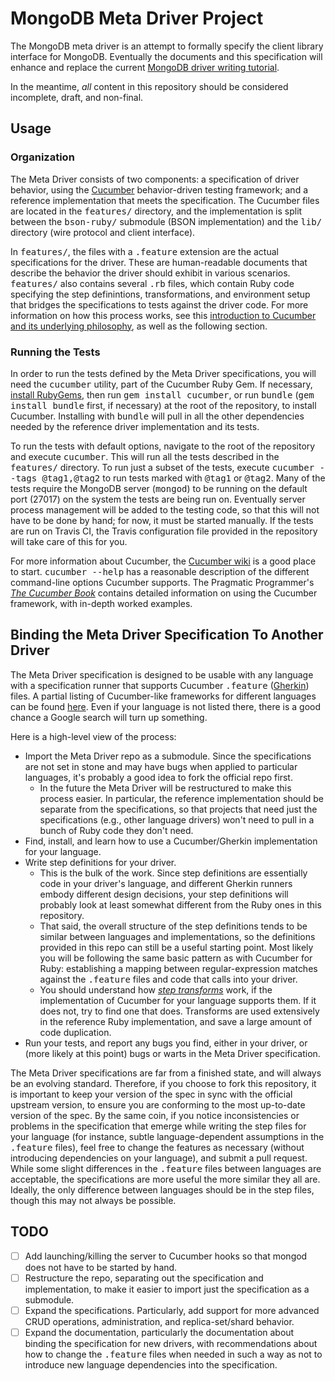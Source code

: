 # MongoDB Meta Driver Project

The MongoDB meta driver is an attempt to formally specify the client library interface for MongoDB. Eventually the documents and this specification will enhance and replace the current [MongoDB driver writing tutorial](http://www.mongodb.org/display/DOCS/Writing+Drivers+and+Tools).

In the meantime, *all* content in this repository should be considered incomplete, draft, and non-final.

## Usage

### Organization

The Meta Driver consists of two components: a specification of driver behavior, using the [Cucumber](http://cukes.info/) behavior-driven testing framework; and a reference implementation that meets the specification. The Cucumber files are located in the <tt>features/</tt> directory, and the implementation is split between the <tt>bson-ruby/</tt> submodule (BSON implementation) and the <tt>lib/</tt> directory (wire protocol and client interface).

In <tt>features/</tt>, the files with a <tt>.feature</tt> extension are the actual specifications for the driver. These are human-readable documents that describe the behavior the driver should exhibit in various scenarios. <tt>features/</tt> also contains several <tt>.rb</tt> files, which contain Ruby code specifying the step definintions, transformations, and environment setup that bridges the specifications to tests against the driver code. For more information on how this process works, see this [introduction to Cucumber and its underlying philosophy](https://blog.engineyard.com/2009/cucumber-introduction), as well as the following section.

### Running the Tests

In order to run the tests defined by the Meta Driver specifications, you will need the <tt>cucumber</tt> utility, part of the Cucumber Ruby Gem. If necessary, [install RubyGems](http://docs.rubygems.org/read/chapter/3), then run <tt>gem install cucumber</tt>, or run <tt>bundle</tt> (<tt>gem install bundle</tt> first, if necessary) at the root of the repository, to install Cucumber. Installing with <tt>bundle</tt> will pull in all the other dependencies needed by the reference driver implementation and its tests.

To run the tests with default options, navigate to the root of the repository and execute <tt>cucumber</tt>. This will run all the tests described in the <tt>features/</tt> directory. To run just a subset of the tests, execute <tt>cucumber --tags @tag1,@tag2</tt> to run tests marked with <tt>@tag1</tt> or <tt>@tag2</tt>. Many of the tests require the MongoDB server (<tt>mongod</tt>) to be running on the default port (27017) on the system the tests are being run on. Eventually server process management will be added to the testing code, so that this will not have to be done by hand; for now, it must be started manually. If the tests are run on Travis CI, the Travis configuration file provided in the repository will take care of this for you.

For more information about Cucumber, the [Cucumber wiki](https://github.com/cucumber/cucumber/wiki) is a good place to start. <tt>cucumber --help</tt> has a reasonable description of the different command-line options Cucumber supports. The Pragmatic Programmer's [*The Cucumber Book*](http://pragprog.com/book/hwcuc/the-cucumber-book) contains detailed information on using the Cucumber framework, with in-depth worked examples.

## Binding the Meta Driver Specification To Another Driver

The Meta Driver specification is designed to be usable with any language with a specification runner that supports Cucumber <tt>.feature</tt> ([Gherkin](https://github.com/cucumber/cucumber/wiki/Gherkin)) files. A partial listing of Cucumber-like frameworks for different languages can be found [here](https://github.com/cucumber/cucumber/wiki#getting-started). Even if your language is not listed there, there is a good chance a Google search will turn up something.

Here is a high-level view of the process:

- Import the Meta Driver repo as a submodule. Since the specifications are not set in stone and may have bugs when applied to particular languages, it's probably a good idea to fork the official repo first.
	- In the future the Meta Driver will be restructured to make this process easier. In particular, the reference implementation should be separate from the specifications, so that projects that need just the specifications (e.g., other language drivers) won't need to pull in a bunch of Ruby code they don't need.
- Find, install, and learn how to use a Cucumber/Gherkin implementation for your language.
- Write step definitions for your driver.
	- This is the bulk of the work. Since step definitions are essentially code in your driver's language, and different Gherkin runners embody different design decisions, your step definitions will probably look at least somewhat different from the Ruby ones in this repository.
	- That said, the overall structure of the step definitions tends to be similar between languages and implementations, so the definitions provided in this repo can still be a useful starting point. Most likely you will be following the same basic pattern as with Cucumber for Ruby: establishing a mapping between regular-expression matches against the <tt>.feature</tt> files and code that calls into your driver.
	- You should understand how [*step transforms*](https://github.com/cucumber/cucumber/wiki/Step-Argument-Transforms) work, if the implementation of Cucumber for your language supports them. If it does not, try to find one that does. Transforms are used extensively in the reference Ruby implementation, and save a large amount of code duplication.
- Run your tests, and report any bugs you find, either in your driver, or (more likely at this point) bugs or warts in the Meta Driver specification.

The Meta Driver specifications are far from a finished state, and will always be an evolving standard. Therefore, if you choose to fork this repository, it is important to keep your version of the spec in sync with the official upstream version, to ensure you are conforming to the most up-to-date version of the spec. By the same coin, if you notice inconsistencies or problems in the specification that emerge while writing the step files for your language (for instance, subtle language-dependent assumptions in the <tt>.feature</tt> files), feel free to change the features as necessary (without introducing dependencies on your language), and submit a pull request. While some slight differences in the <tt>.feature</tt> files between languages are acceptable, the specifications are more useful the more similar they all are. Ideally, the only difference between languages should be in the step files, though this may not always be possible.


## TODO

- [ ] Add launching/killing the server to Cucumber hooks so that mongod does not have to be started by hand.
- [ ] Restructure the repo, separating out the specification and implementation, to make it easier to import just the specification as a submodule.
- [ ] Expand the specifications. Particularly, add support for more advanced CRUD operations, administration, and replica-set/shard behavior.
- [ ] Expand the documentation, particularly the documentation about binding the specification for new drivers, with recommendations about how to change the <tt>.feature</tt> files when needed in such a way as not to introduce new language dependencies into the specification.